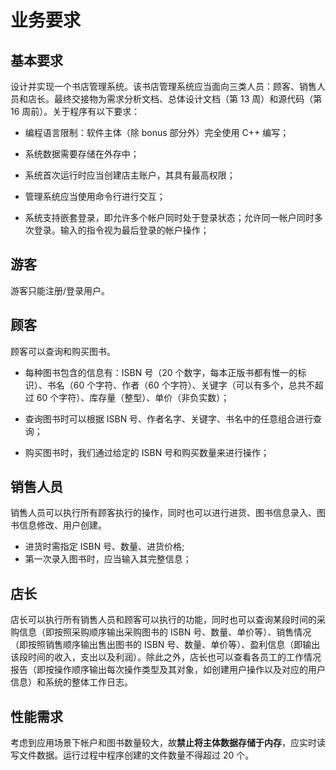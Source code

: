 # 业务要求

## 基本要求

设计并实现一个书店管理系统。该书店管理系统应当面向三类人员：顾客、销售人员和店长。最终交接物为需求分析文档、总体设计文档（第 13 周）和源代码（第 16 周前）。关于程序有以下要求：

- 编程语言限制：软件主体（除 bonus 部分外）完全使用 C++ 编写；
- 系统数据需要存储在外存中；
- 系统首次运行时应当创建店主账户，其具有最高权限；
- 管理系统应当使用命令行进行交互；

- 系统支持嵌套登录，即允许多个帐户同时处于登录状态；允许同一帐户同时多次登录。输入的指令视为最后登录的帐户操作；

## 游客

游客只能注册/登录用户。

## 顾客

顾客可以查询和购买图书。

- 每种图书包含的信息有：ISBN 号（20 个数字，每本正版书都有惟一的标识）、书名（60 个字符、作者（60 个字符）、关键字（可以有多个，总共不超过 60 个字符）、库存量（整型）、单价（非负实数）；

- 查询图书时可以根据 ISBN 号、作者名字、关键字、书名中的任意组合进行查询；
- 购买图书时，我们通过给定的 ISBN 号和购买数量来进行操作；

## 销售人员

销售人员可以执行所有顾客执行的操作，同时也可以进行进货、图书信息录入、图书信息修改、用户创建。

- 进货时需指定 ISBN 号、数量、进货价格;
- 第一次录入图书时，应当输入其完整信息；

## 店长

店长可以执行所有销售人员和顾客可以执行的功能，同时也可以查询某段时间的采购信息（即按照采购顺序输出采购图书的 ISBN 号、数量、单价等）、销售情况（即按照销售顺序输出售出图书的 ISBN 号、数量、单价等）、盈利信息（即输出该段时间的收入，支出以及利润）。除此之外，店长也可以查看各员工的工作情况报告（即按操作顺序输出每次操作类型及其对象，如创建用户操作以及对应的用户信息）和系统的整体工作日志。

## 性能需求

考虑到应用场景下帐户和图书数量较大，故**禁止将主体数据存储于内存**，应实时读写文件数据。运行过程中程序创建的文件数量不得超过 20 个。
